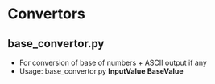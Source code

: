 # Convertors
## base_convertor.py
* For conversion of base of numbers + ASCII output if any
* Usage: base_convertor.py __InputValue__ __BaseValue__
